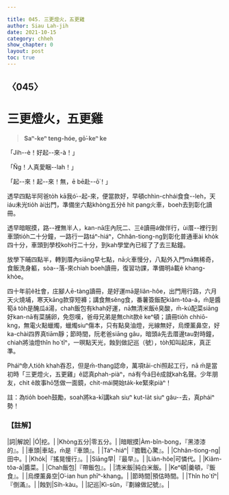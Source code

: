 ```yaml
---

title: 045. 三更燈火，五更雞
author: Siau Lah-jih
date: 2021-10-15
category: chheh
show_chapter: 0
layout: post
toc: true
---
```

  
## 〈045〉
# 三更燈火，五更雞
>**Saⁿ-keⁿ teng-hóe, gō͘-keⁿ ke**

「Jih--è！好起--來-à！」

「N̆g！人真愛睏--lah！」

「起--來！起--來！無，ē bē赴--ō͘！」

透早四點半阿爸to̍h kā我ó͘--起-來，便當款好，早頓chhìn-chhái食食--leh，天iáu未光tio̍h ài出門，準備坐六點khòng五分ê hit pang火車，boeh去到彰化讀冊。

透早暗眠摸，路--裡無半人，kan-nā庄內阮二、三ê讀冊á做伴行，ùi厝--裡行到車頭tio̍h二十分鐘，一路行一路táⁿ-hiáⁿ，Chhân-tiong-ng到彰化普通車ài kho̍k四十分，車頭到學校koh行二十分，到kah學堂內已經了了去三點鐘。

放學下晡四點半，轉到厝內siāng早七點，nā火車慢分，八點外入門mā無稀奇，食飯洗身軀，sòa--落-來chiah boeh讀冊，復習功課，準備明á載ê khang-khòe。

四十年前ê社會，庄腳人ē-tàng讀冊，是好運mā是liân-hôe，出門用行路，六月天火燒埔，寒天kāng款穿短褲；講食無sêng食，番薯簽飯配kiâm-tôa-á，m̄是醬筍á to̍h是醃瓜á湯，chah飯包有khah好運，nā無清米飯ē臭酸，m̄-kú配菜siāng好kan-nā有菜脯卵，免怨嘆，爸母兄弟是無chit款ê keⁿ頓；讀冊tio̍h chhiō-kng，無電火點蠟燭，蠟燭siuⁿ傷本，只有點臭油燈，光線無好，烏煙薰鼻空，好ka-chài四界真tiām靜；節時間，阮老爸siāng gâu，暗頭á先去厝邊tau對時鐘，chiah將油燈thîn ho͘ tīⁿ，一暝點天光，蝕到做記巡（號），to̍h知叫起床，真正準。

Pháiⁿ命人tio̍h khah吞忍，但是m̄-thang認命，萬項tāi-chì照起工行，nā m̄是當初時「三更燈火，五更雞」ê認真phah-piàⁿ，ná有今á日ê成就kah名聲。少年朋友，chit ê故事hō͘恁做一面鏡，chit-mái開始ta̍k-ke緊來piàⁿ！

註：為tio̍h boeh鼓勵，soah將ka-kī講kah siuⁿ kut-la̍t siuⁿ gâu--去，真pháiⁿ勢！


### 【註解】

|詞|解說|
|Ó͘|挖。|
|Khòng五分|零五分。|
|暗眠摸|Àm-bîn-bong，『黑漆漆的』。|
|車頭|車站，m̄是『車頭』。|
|Táⁿ-hiáⁿ|『膽戰心驚』。|
|Chhân-tiong-ng|田中。|
|Kho̍k|『搖晃慢行』。|
|Siāng早|『最早』。|
|Liân-hôe|可憐代。|
|Kiâm-tôa-á|醬菜。|
|Chah飯包|『帶飯包』。|
|清米飯|純白米飯。|
|Keⁿ頓|羹頓，『飯食』。|
|烏煙薰鼻空|O͘-ian hun phīⁿ-khang。|
|節時間|預估時間。|
|Thîn ho͘ tīⁿ|『倒滿』。|
|蝕到|Si̍h-kàu。|
|記巡|Kì-sûn，『劃線做記號』。|
